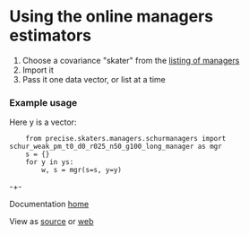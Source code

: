 # Using the online managers estimators

1. Choose a covariance "skater" from the [listing of managers](https://github.com/microprediction/precise/blob/main/LISTING_OF_MANAGERS.md)
2. Import it
3. Pass it one data vector, or list at a time

### Example usage
Here y is a vector:

        from precise.skaters.managers.schurmanagers import schur_weak_pm_t0_d0_r025_n50_g100_long_manager as mgr
        s = {}
        for y in ys:
            w, s = mgr(s=s, y=y)
  
-+-

Documentation [home](https://microprediction.github.io/precise)


View as [source](https://github.com/microprediction/precise/blob/master/docs/managers.md) or [web](https://microprediction.github.io/precise/managers)
